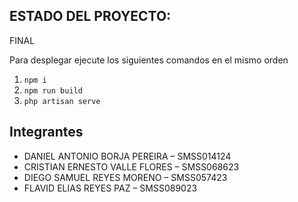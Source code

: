 ## ESTADO DEL PROYECTO:

FINAL

Para desplegar ejecute los siguientes comandos en el mismo orden

1. `npm i`
2. `npm run build`
3. `php artisan serve`


## Integrantes

- DANIEL ANTONIO BORJA PEREIRA – SMSS014124
- CRISTIAN ERNESTO VALLE FLORES – SMSS068623
- DIEGO SAMUEL REYES MORENO – SMSS057423
- FLAVID ELIAS REYES PAZ – SMSS089023
